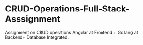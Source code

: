 # CRUD-Operations-Full-Stack-Asssignment
Assignment on CRUD operations Angular at Frontend + Go lang at Backend+ Database Integrated.
